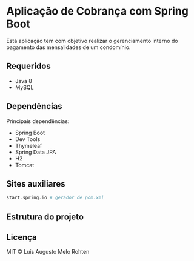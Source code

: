 # Aplicação de Cobrança com Spring Boot
Está aplicação tem com objetivo realizar o gerenciamento interno do pagamento das mensalidades de um condomínio.

## Requeridos
- Java 8
- MySQL

## Dependências
Principais dependências:

- Spring Boot
- Dev Tools
- Thymeleaf
- Spring Data JPA
- H2
- Tomcat

## Sites auxiliares 

```bash
start.spring.io # gerador de pom.xml
```

## Estrutura do projeto

## Licença

MIT © Luis Augusto Melo Rohten
